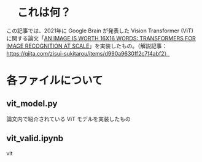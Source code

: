 # 　これは何？
この記事では、2021年に Google Brain が発表した Vision Transformer (ViT) に関する論文「[AN IMAGE IS WORTH 16X16 WORDS: TRANSFORMERS FOR IMAGE RECOGNITION AT SCALE](https://arxiv.org/abs/2010.11929)」を実装したもの。（解説記事：https://qiita.com/zisui-sukitarou/items/d990a9630ff2c7f4abf2）


# 各ファイルについて
## vit_model.py
論文内で紹介されている ViT モデルを実装したもの
## vit_valid.ipynb
vit
